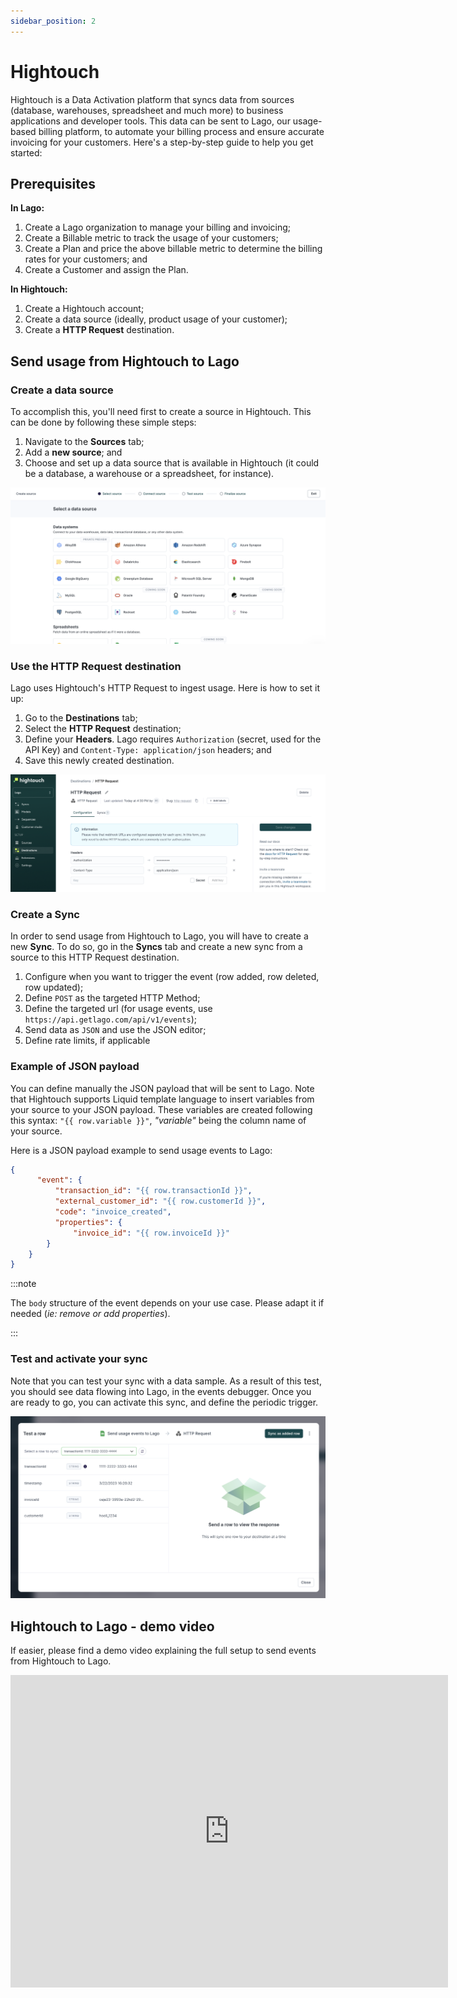```yaml
---
sidebar_position: 2
---
```


# Hightouch

<head>
  <meta property="og:image" content="https://uploads-ssl.webflow.com/635119506e36baf5c267fecd/642540f497e0b1b84c374118_integration-lago-ht.png" />
</head>

Hightouch is a Data Activation platform that syncs data from sources (database, warehouses, spreadsheet and much more) to business applications and developer tools. This data can be sent to Lago, our usage-based billing platform, to automate your billing process and ensure accurate invoicing for your customers. Here's a step-by-step guide to help you get started:

## Prerequisites

**In Lago:**
1. Create a Lago organization to manage your billing and invoicing;
2. Create a Billable metric to track the usage of your customers;
3. Create a Plan and price the above billable metric to determine the billing rates for your customers; and
4. Create a Customer and assign the Plan.

**In Hightouch:**
1. Create a Hightouch account;
2. Create a data source (ideally, product usage of your customer);
3. Create a **HTTP Request** destination.

## Send usage from Hightouch to Lago

### Create a data source

To accomplish this, you'll need first to create a source in Hightouch. This can be done by following these simple steps:
1. Navigate to the **Sources** tab;
2. Add a **new source**; and
3. Choose and set up a data source that is available in Hightouch (it could be a database, a warehouse or a spreadsheet, for instance).

![Hightouch Sources](../../../static/img/hightouch-sources.png)

### Use the HTTP Request destination

Lago uses Hightouch's HTTP Request to ingest usage. Here is how to set it up:
1. Go to the **Destinations** tab;
2. Select the **HTTP Request** destination;
3. Define your **Headers**. Lago requires `Authorization` (secret, used for the API Key) and `Content-Type: application/json` headers; and
4. Save this newly created destination.

![Hightouch HTTP Request Destination](../../../static/img/hightouch-http-destination.png)


### Create a Sync

In order to send usage from Hightouch to Lago, you will have to create a new **Sync**. To do so, go in the **Syncs** tab and create a new sync from a source to this HTTP Request destination.

1. Configure when you want to trigger the event (row added, row deleted, row updated);
2. Define `POST` as the targeted HTTP Method;
3. Define the targeted url (for usage events, use `https://api.getlago.com/api/v1/events`);
4. Send data as `JSON` and use the JSON editor;
5. Define rate limits, if applicable

### Example of JSON payload

You can define manually the JSON payload that will be sent to Lago. Note that Hightouch supports Liquid template language to insert variables from your source to your JSON payload. These variables are created following this syntax: `"{{ row.variable }}"`, *"variable"* being the column name of your source.

Here is a JSON payload example to send usage events to Lago:
```json
{
      "event": {
          "transaction_id": "{{ row.transactionId }}",
          "external_customer_id": "{{ row.customerId }}",
          "code": "invoice_created",
          "properties": {
              "invoice_id": "{{ row.invoiceId }}"
        }
    }
}
```

:::note

The `body` structure of the event depends on your use case. Please adapt it if needed (*ie: remove or add properties*).

:::


### Test and activate your sync

Note that you can test your sync with a data sample. As a result of this test, you should see data flowing into Lago, in the events debugger. Once you are ready to go, you can activate this sync, and define the periodic trigger.

![Hightouch Test Sync with Lago](../../../static/img/sync-test-hightouch.png)


## Hightouch to Lago - demo video

If easier, please find a demo video explaining the full setup to send events from Hightouch to Lago.

<iframe width="700" height="500" src="https://www.youtube.com/embed/2NBmQYjrz40" title="YouTube video player" frameborder="0" allow="accelerometer; autoplay; clipboard-write; encrypted-media; gyroscope; picture-in-picture; web-share" allowfullscreen></iframe>